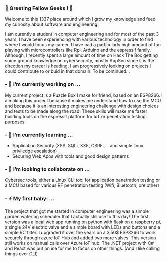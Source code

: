 ### 👋 Greeting Fellow Geeks ! 👋

Welcome to this 1337 place around which I grow my knowledge and feed my curiosity about software and engineering!  
  
I am curently a student in computer engineering and for most of the past 3 years, I have been experiencing with various technology in order to find where I would focus my career. I have had a particularly high amount of fun playing with microcontrollers like Rpi, Arduino and the espressif family.
Although, I recently spent a large amount of time on Hack The Box getting some ground knowledge on cybersecurity, mostly AppSec since it is the direction my career is heading, I am progressively looking on projects I could contribute to or buid in that domain. To be continued... 

### - 🔭 I’m currently working on ...
My current project is a Puzzle Box I make for friend, based on an ESP8266. I a making this project because it makes me understand how to use the MCU and because it is an interesting engineering challenge with design choices and tests to be made along the road! These skills will make me faster building tools on the espressif platform for IoT or penetration testing purposes.

### - 🌱 I’m currently learning ...
- Application Security (XSS, SQLi, XXE, CSRF, ... and simple linux priviledge escalation)
- Securing Web Apps with tools and good design patterns

### - 👯 I’m looking to collaborate on ...  
Cybersec tools, either a Linux CLI tool for application penetration testing or a MCU based for various RF penetration testing (Wifi, Bluetooth, ore other)

### - ⚡ My first baby: ...  
The project that got me started in computer engineering was a simple garden watering scheduler that I actually still use to this day!
The first version was a local web app running on python with flask on a raspberry pi, a single 24V electric valve and a simple board with LEDs and buttons and a simple RC filter.
I upgraded it over the years on a 3,50$ ESP8266 to work securely through azure IoT Hub and added two more valves.
This version still works on manual calls over Azure IoT hub. The .NET project with C# and React was put on ice for me to focus on other things. 
(And I like calling things over CLI)

<!--
**IterateMe/IterateMe** is a ✨ _special_ ✨ repository because its `README.md` (this file) appears on your GitHub profile.

Here are some ideas to get you started:

- 🔭 I’m currently working on ...
- 🤔 I’m looking for help with ...
- 💬 Ask me about ...
- 📫 How to reach me: ...
- 😄 Pronouns: ...

-->
